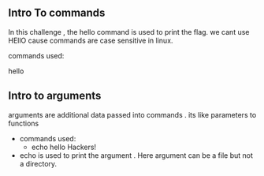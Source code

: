 ## Intro To commands

In this challenge , the hello command is used to print the flag. we cant use HEllO cause commands are case sensitive in linux.

commands used:

hello

## Intro to arguments

arguments are additional data passed into commands . its like parameters to functions

- commands used:
    - echo hello Hackers!
- echo is used to print the argument . Here argument can be a file but not a directory.
